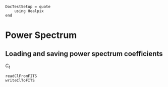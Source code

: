```@meta
DocTestSetup = quote
    using Healpix
end
```

# Power Spectrum

## Loading and saving power spectrum coefficients
$C_{\ell}$


```@docs
readClFromFITS
writeClToFITS
```